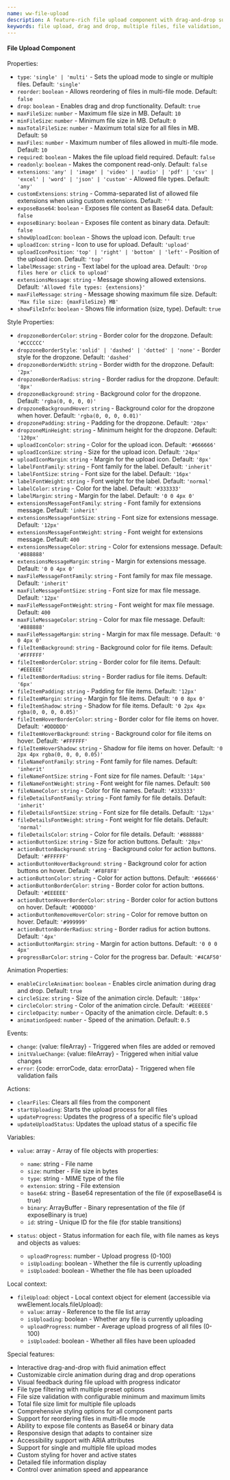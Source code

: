 ```yaml
---
name: ww-file-upload
description: A feature-rich file upload component with drag-and-drop support, file validation, and extensive customization options
keywords: file upload, drag and drop, multiple files, file validation, file preview, file list
---
```


#### File Upload Component

Properties:

-   `type`: `'single' | 'multi'` - Sets the upload mode to single or multiple files. Default: `'single'`
-   `reorder`: `boolean` - Allows reordering of files in multi-file mode. Default: `false`
-   `drop`: `boolean` - Enables drag and drop functionality. Default: `true`
-   `maxFileSize`: `number` - Maximum file size in MB. Default: `10`
-   `minFileSize`: `number` - Minimum file size in MB. Default: `0`
-   `maxTotalFileSize`: `number` - Maximum total size for all files in MB. Default: `50`
-   `maxFiles`: `number` - Maximum number of files allowed in multi-file mode. Default: `10`
-   `required`: `boolean` - Makes the file upload field required. Default: `false`
-   `readonly`: `boolean` - Makes the component read-only. Default: `false`
-   `extensions`: `'any' | 'image' | 'video' | 'audio' | 'pdf' | 'csv' | 'excel' | 'word' | 'json' | 'custom'` - Allowed file types. Default: `'any'`
-   `customExtensions`: `string` - Comma-separated list of allowed file extensions when using custom extensions. Default: `''`
-   `exposeBase64`: `boolean` - Exposes file content as Base64 data. Default: `false`
-   `exposeBinary`: `boolean` - Exposes file content as binary data. Default: `false`
-   `showUploadIcon`: `boolean` - Shows the upload icon. Default: `true`
-   `uploadIcon`: `string` - Icon to use for upload. Default: `'upload'`
-   `uploadIconPosition`: `'top' | 'right' | 'bottom' | 'left'` - Position of the upload icon. Default: `'top'`
-   `labelMessage`: `string` - Text label for the upload area. Default: `'Drop files here or click to upload'`
-   `extensionsMessage`: `string` - Message showing allowed extensions. Default: `'Allowed file types: {extensions}'`
-   `maxFileMessage`: `string` - Message showing maximum file size. Default: `'Max file size: {maxFileSize} MB'`
-   `showFileInfo`: `boolean` - Shows file information (size, type). Default: `true`

Style Properties:

-   `dropzoneBorderColor`: `string` - Border color for the dropzone. Default: `'#CCCCCC'`
-   `dropzoneBorderStyle`: `'solid' | 'dashed' | 'dotted' | 'none'` - Border style for the dropzone. Default: `'dashed'`
-   `dropzoneBorderWidth`: `string` - Border width for the dropzone. Default: `'2px'`
-   `dropzoneBorderRadius`: `string` - Border radius for the dropzone. Default: `'8px'`
-   `dropzoneBackground`: `string` - Background color for the dropzone. Default: `'rgba(0, 0, 0, 0)'`
-   `dropzoneBackgroundHover`: `string` - Background color for the dropzone when hover. Default: `'rgba(0, 0, 0, 0.01)'`
-   `dropzonePadding`: `string` - Padding for the dropzone. Default: `'20px'`
-   `dropzoneMinHeight`: `string` - Minimum height for the dropzone. Default: `'120px'`
-   `uploadIconColor`: `string` - Color for the upload icon. Default: `'#666666'`
-   `uploadIconSize`: `string` - Size for the upload icon. Default: `'24px'`
-   `uploadIconMargin`: `string` - Margin for the upload icon. Default: `'8px'`
-   `labelFontFamily`: `string` - Font family for the label. Default: `'inherit'`
-   `labelFontSize`: `string` - Font size for the label. Default: `'16px'`
-   `labelFontWeight`: `string` - Font weight for the label. Default: `'normal'`
-   `labelColor`: `string` - Color for the label. Default: `'#333333'`
-   `labelMargin`: `string` - Margin for the label. Default: `'0 0 4px 0'`
-   `extensionsMessageFontFamily`: `string` - Font family for extensions message. Default: `'inherit'`
-   `extensionsMessageFontSize`: `string` - Font size for extensions message. Default: `'12px'`
-   `extensionsMessageFontWeight`: `string` - Font weight for extensions message. Default: `400`
-   `extensionsMessageColor`: `string` - Color for extensions message. Default: `'#888888'`
-   `extensionsMessageMargin`: `string` - Margin for extensions message. Default: `'0 0 4px 0'`
-   `maxFileMessageFontFamily`: `string` - Font family for max file message. Default: `'inherit'`
-   `maxFileMessageFontSize`: `string` - Font size for max file message. Default: `'12px'`
-   `maxFileMessageFontWeight`: `string` - Font weight for max file message. Default: `400`
-   `maxFileMessageColor`: `string` - Color for max file message. Default: `'#888888'`
-   `maxFileMessageMargin`: `string` - Margin for max file message. Default: `'0 0 4px 0'`
-   `fileItemBackground`: `string` - Background color for file items. Default: `'#FFFFFF'`
-   `fileItemBorderColor`: `string` - Border color for file items. Default: `'#EEEEEE'`
-   `fileItemBorderRadius`: `string` - Border radius for file items. Default: `'6px'`
-   `fileItemPadding`: `string` - Padding for file items. Default: `'12px'`
-   `fileItemMargin`: `string` - Margin for file items. Default: `'0 0 8px 0'`
-   `fileItemShadow`: `string` - Shadow for file items. Default: `'0 2px 4px rgba(0, 0, 0, 0.05)'`
-   `fileItemHoverBorderColor`: `string` - Border color for file items on hover. Default: `'#DDDDDD'`
-   `fileItemHoverBackground`: `string` - Background color for file items on hover. Default: `'#FFFFFF'`
-   `fileItemHoverShadow`: `string` - Shadow for file items on hover. Default: `'0 2px 4px rgba(0, 0, 0, 0.05)'`
-   `fileNameFontFamily`: `string` - Font family for file names. Default: `'inherit'`
-   `fileNameFontSize`: `string` - Font size for file names. Default: `'14px'`
-   `fileNameFontWeight`: `string` - Font weight for file names. Default: `500`
-   `fileNameColor`: `string` - Color for file names. Default: `'#333333'`
-   `fileDetailsFontFamily`: `string` - Font family for file details. Default: `'inherit'`
-   `fileDetailsFontSize`: `string` - Font size for file details. Default: `'12px'`
-   `fileDetailsFontWeight`: `string` - Font weight for file details. Default: `'normal'`
-   `fileDetailsColor`: `string` - Color for file details. Default: `'#888888'`
-   `actionButtonSize`: `string` - Size for action buttons. Default: `'28px'`
-   `actionButtonBackground`: `string` - Background color for action buttons. Default: `'#FFFFFF'`
-   `actionButtonHoverBackground`: `string` - Background color for action buttons on hover. Default: `'#F8F8F8'`
-   `actionButtonColor`: `string` - Color for action buttons. Default: `'#666666'`
-   `actionButtonBorderColor`: `string` - Border color for action buttons. Default: `'#EEEEEE'`
-   `actionButtonHoverBorderColor`: `string` - Border color for action buttons on hover. Default: `'#DDDDDD'`
-   `actionButtonRemoveHoverColor`: `string` - Color for remove button on hover. Default: `'#999999'`
-   `actionButtonBorderRadius`: `string` - Border radius for action buttons. Default: `'4px'`
-   `actionButtonMargin`: `string` - Margin for action buttons. Default: `'0 0 0 4px'`
-   `progressBarColor`: `string` - Color for the progress bar. Default: `'#4CAF50'`

Animation Properties:

-   `enableCircleAnimation`: `boolean` - Enables circle animation during drag and drop. Default: `true`
-   `circleSize`: `string` - Size of the animation circle. Default: `'180px'`
-   `circleColor`: `string` - Color of the animation circle. Default: `'#EEEEEE'`
-   `circleOpacity`: `number` - Opacity of the animation circle. Default: `0.5`
-   `animationSpeed`: `number` - Speed of the animation. Default: `0.5`

Events:

-   `change`: {value: fileArray} - Triggered when files are added or removed
-   `initValueChange`: {value: fileArray} - Triggered when initial value changes
-   `error`: {code: errorCode, data: errorData} - Triggered when file validation fails

Actions:

-   `clearFiles`: Clears all files from the component
-   `startUploading`: Starts the upload process for all files
-   `updateProgress`: Updates the progress of a specific file's upload
-   `updateUploadStatus`: Updates the upload status of a specific file

Variables:

-   `value`: array - Array of file objects with properties:

    -   `name`: string - File name
    -   `size`: number - File size in bytes
    -   `type`: string - MIME type of the file
    -   `extension`: string - File extension
    -   `base64`: string - Base64 representation of the file (if exposeBase64 is true)
    -   `binary`: ArrayBuffer - Binary representation of the file (if exposeBinary is true)
    -   `id`: string - Unique ID for the file (for stable transitions)

-   `status`: object - Status information for each file, with file names as keys and objects as values:

    -   `uploadProgress`: number - Upload progress (0-100)
    -   `isUploading`: boolean - Whether the file is currently uploading
    -   `isUploaded`: boolean - Whether the file has been uploaded

Local context:

-   `fileUpload`: object - Local context object for element (accessible via wwElement.locals.fileUpload):
    -   `value`: array - Reference to the file list array
    -   `isUploading`: boolean - Whether any file is currently uploading
    -   `uploadProgress`: number - Average upload progress of all files (0-100)
    -   `isUploaded`: boolean - Whether all files have been uploaded

Special features:

-   Interactive drag-and-drop with fluid animation effect
-   Customizable circle animation during drag and drop operations
-   Visual feedback during file upload with progress indicator
-   File type filtering with multiple preset options
-   File size validation with configurable minimum and maximum limits
-   Total file size limit for multiple file uploads
-   Comprehensive styling options for all component parts
-   Support for reordering files in multi-file mode
-   Ability to expose file contents as Base64 or binary data
-   Responsive design that adapts to container size
-   Accessibility support with ARIA attributes
-   Support for single and multiple file upload modes
-   Custom styling for hover and active states
-   Detailed file information display
-   Control over animation speed and appearance

